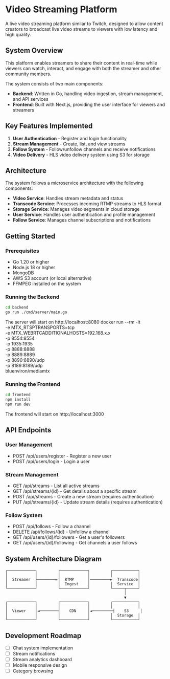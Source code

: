 # Video Streaming Platform

A live video streaming platform similar to Twitch, designed to allow content creators to broadcast live video streams to viewers with low latency and high quality.

## System Overview

This platform enables streamers to share their content in real-time while viewers can watch, interact, and engage with both the streamer and other community members.

The system consists of two main components:
- **Backend**: Written in Go, handling video ingestion, stream management, and API services
- **Frontend**: Built with Next.js, providing the user interface for viewers and streamers

## Key Features Implemented

1. **User Authentication** - Register and login functionality
2. **Stream Management** - Create, list, and view streams
3. **Follow System** - Follow/unfollow channels and receive notifications
4. **Video Delivery** - HLS video delivery system using S3 for storage

## Architecture

The system follows a microservice architecture with the following components:

- **Video Service**: Handles stream metadata and status
- **Transcode Service**: Processes incoming RTMP streams to HLS format
- **Storage Service**: Manages video segments in cloud storage
- **User Service**: Handles user authentication and profile management
- **Follow Service**: Manages channel subscriptions and notifications

## Getting Started

### Prerequisites

- Go 1.20 or higher
- Node.js 18 or higher
- MongoDB
- AWS S3 account (or local alternative)
- FFMPEG installed on the system

### Running the Backend

```bash
cd backend
go run ./cmd/server/main.go
```

The server will start on http://localhost:8080
docker run --rm -it \
-e MTX_RTSPTRANSPORTS=tcp \
-e MTX_WEBRTCADDITIONALHOSTS=192.168.x.x \
-p 8554:8554 \
-p 1935:1935 \
-p 8888:8888 \
-p 8889:8889 \
-p 8890:8890/udp \
-p 8189:8189/udp \
bluenviron/mediamtx
### Running the Frontend

```bash
cd frontend
npm install
npm run dev
```

The frontend will start on http://localhost:3000

## API Endpoints

### User Management
- POST /api/users/register - Register a new user
- POST /api/users/login - Login a user

### Stream Management
- GET /api/streams - List all active streams
- GET /api/streams/{id} - Get details about a specific stream
- POST /api/streams - Create a new stream (requires authentication)
- PUT /api/streams/{id} - Update stream details (requires authentication)

### Follow System
- POST /api/follows - Follow a channel
- DELETE /api/follows/{id} - Unfollow a channel
- GET /api/users/{id}/followers - Get a user's followers
- GET /api/users/{id}/following - Get channels a user follows

## System Architecture Diagram

```
┌────────────┐         ┌────────────┐         ┌───────────┐
│            │         │            │         │           │
│  Streamer  ├────────►│  RTMP      │─────────►  Transcode│
│            │         │  Ingest    │         │  Service  │
└────────────┘         └────────────┘         └─────┬─────┘
                                                    │
                                                    ▼
┌────────────┐         ┌────────────┐         ┌───────────┐
│            │         │            │         │           │
│  Viewer    │◄────────┤    CDN     │◄─────────┤    S3     │
│            │         │            │         │  Storage  │
└────────────┘         └────────────┘         └───────────┘
```

## Development Roadmap

- [ ] Chat system implementation
- [ ] Stream notifications
- [ ] Stream analytics dashboard
- [ ] Mobile responsive design
- [ ] Category browsing